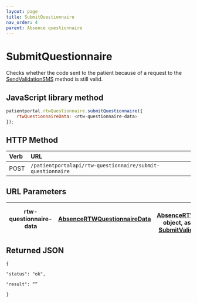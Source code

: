 ```yaml
---
layout: page
title: SubmitQuestionnaire
nav_order: 4
parent: Absence questionnaire
---
```


# SubmitQuestionnaire

Checks whether the code sent to the patient because of a request to the [SendValidationSMS](#_SendValidationSMS_1) method is still valid.

## JavaScript library method

```javascript
patientportal.rtwQuestionnaire.submitQuestionnaire({
    rtwQuestionnaireData: <rtw-questionnaire-data>
});
```

## HTTP Method

| Verb | URL                                               |
|:-----|:--------------------------------------------------|
| POST | `/patientportalapi/rtw-questionnaire/submit-questionnaire` |

## URL Parameters

| rtw-questionnaire-data | [AbsenceRTWQuestionnaireData](../objects-and-data-types/absencertwquestionnairedata) | An [AbsenceRTWQuestionnaireData](../objects-and-data-types/absencertwquestionnairedata) object, as received from the [SubmitValidationCode](#_SubmitValidationCode) method. |
| --- | --- | --- |

## Returned JSON

```
{

"status": "ok",

"result": “”

}
```
